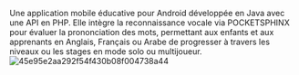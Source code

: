 Une application mobile éducative pour Android développée en Java avec une API en PHP. Elle intègre la reconnaissance vocale via POCKETSPHINX pour évaluer la prononciation des mots, permettant aux enfants et aux apprenants en Anglais, Français ou Arabe de progresser à travers les niveaux ou les stages en mode solo ou multijoueur.
![45e95e2aa292f54f430b08f004738a44](https://github.com/KaramBil/Pronounce-it/assets/93398865/b785b1e5-a8bf-4592-b3b1-3e8fa44a7bc8)

